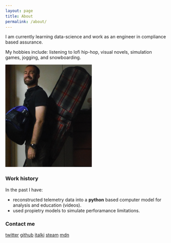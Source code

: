 ```yaml
---
layout: page
title: About
permalink: /about/
---
```


I am currently learning data-science and work as an engineer in compliance based assurance.

My hobbies include: listening to lofi hip-hop, visual novels, simulation games, jogging, and snowboarding.

![Shane](/images/board-bag.png "Shane with snowboard and bag")

### Work history

In the past I have:
* reconstructed telemetry data into a **python** based computer model for analysis and education (videos).
* used propietry models to simulate perforamance limitations.

### Contact me

[twitter](https://twitter.com/t3liph0n3/)
[github](https://github.com/t3liph0n3/)
[italki](https://www.italki.com/user/2099994/)
[steam](https://steamcommunity.com/profiles/76561198251858654/)
[mdn](https://developer.mozilla.org/en-US/profiles/t3liph0n3/)
